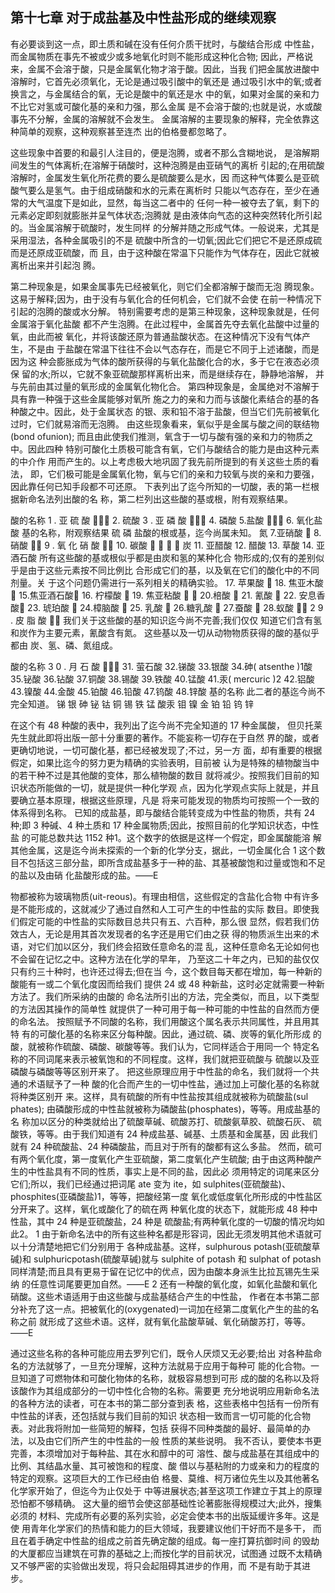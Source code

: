 ## 第十七章 对于成盐基及中性盐形成的继续观察

有必要谈到这一点，即土质和碱在没有任何介质干扰时，与酸结合形成 中性盐，而金属物质在事先不被或少或多地氧化时则不能形成这种化合物; 因此，严格说来，金属不会溶于酸，只是金属氧化物才溶于酸。因此，当我 们把金属放进酸中溶解时，它首先必须氧化，无论是通过吸引酸中的氧还是 通过吸引水中的氧;或者换言之，与金属结合的氧，无论是酸中的氧还是水 中的氧，如果对金属的亲和力不比它对氢或可酸化基的亲和力强，那么金属 是不会溶于酸的;也就是说，水或酸事先不分解，金属的溶解就不会发生。 金属溶解的主要现象的解释，完全依靠这种简单的观察，这种观察甚至连杰 出的伯格曼都忽略了。

这些现象中首要的和最引人注目的，便是泡腾，或者不那么含糊地说， 是溶解期间发生的气体离析;在溶解于硝酸时，这种泡腾是由亚硝气的离析 引起的;在用硫酸溶解时，金属发生氧化所花费的要么是硫酸要么是水，因 而这种气体要么是亚硫酸气要么是氢气。由于组成硝酸和水的元素在离析时 只能以气态存在，至少在通常的大气温度下是如此，显然，每当这二者中的 任何一种一被夺去了氧，剩下的元素必定即刻就膨胀并呈气体状态;泡腾就 是由液体向气态的这种突然转化所引起的。当金属溶解于硫酸时，发生同样 的分解并随之形成气体。一般说来，尤其是采用湿法，各种金属吸引的不是 硫酸中所含的一切氧;因此它们把它不是还原成硫而是还原成亚硫酸，而 且，由于这种酸在常温下只能作为气体存在，因此它就被离析出来并引起泡 腾。

  第二种现象是，如果金属事先已经被氧化，则它们全都溶解于酸而无泡
腾现象。这易于解释;因为，由于没有与氧化合的任何机会，它们就不会使
在前一种情况下引起的泡腾的酸或水分解。
特别需要考虑的是第三种现象，这种现象就是，任何金属溶于氧化盐酸 都不产生泡腾。在此过程中，金属首先夺去氧化盐酸中过量的氧，由此而被 氧化，并将该酸还原为普通盐酸状态。在这种情况下没有气体产生，不是由 于盐酸在常温下往往不会以气态存在，而是它不同于上述诸酸，而是因为这 种会膨胀成为气体的酸所获得的与氧化盐酸化合的水，多于它在液态必须保 留的水;所以，它就不象亚硫酸那样离析出来，而是继续存在，静静地溶解， 并与先前由其过量的氧形成的金属氧化物化合。
第四种现象是，金属绝对不溶解于具有靠一种强于这些金属能够对氧所 施之力的亲和力而与该酸化素结合的基的各种酸之中。因此，处于金属状态 的银、汞和铅不溶于盐酸，但当它们先前被氧化过时，它们就易溶而无泡腾。
由这些现象看来，氧似乎是金属与酸之间的联结物(bond ofunion);
而且由此使我们推测，氧含于一切与酸有强的亲和力的物质之中。因此四种 特别可酸化土质极可能含有氧，它们与酸结合的能力是由这种元素的中介作 用而产生的。以上考虑极大地巩固了我先前所提到的有关这些土质的看法， 即，它们极可能是金属氧化物，氧与它们的亲和力较氧与炭的亲和力要强， 因此靠任何已知手段都不可还原。
下表列出了迄今所知的一切酸，表的第一栏根据新命名法列出酸的名 称，第二栏列出这些酸的基或根，附有观察结果。

酸的名称 1 . 亚 硫 酸 
2. 硫酸
3 . 亚 磷 酸 
4. 磷酸
5.盐酸 
6. 氧化盐酸
基的名称，附观察结果 硫
磷 盐酸的根或基，迄今尚属未知。 氮
7.亚硝酸 
8.硝酸 
9 . 氧 化 硝 酸  10. 碳酸
 
 
炭
11. 亚醋酸
12. 醋酸
13. 草酸
14. 亚酒石酸
所有这些酸的基或根似乎都是由炭和氢的某种化合 物形成的;仅有的差别似乎是由于这些元素按不同比例比 合形成它们的基，以及氧在它们的酸化中的不同剂量。关 于这个问题仍需进行一系列相关的精确实验。
17. 苹果酸 
18. 焦亚木酸 
15.焦亚酒石酸
16. 柠檬酸 
19. 焦亚粘酸 
 20.棓酸 
21. 氰酸

22. 安息香酸
23. 琥珀酸 
24.樟脑酸 
25. 乳酸 
26.糖乳酸 
27.蚕酸  28.蚁酸  2 9 . 皮 脂 酸 
我们关于这些酸的基的知识迄今尚不完善;我们仅仅 知道它们含有氢和炭作为主要元素，氰酸含有氮。
这些基以及一切从动物物质获得的酸的基似乎都由 炭、氢、磷、氮组成。

酸的名称 3 0 . 月 石 酸 
31. 萤石酸
32.锑酸
33.银酸
34.砷( atsenthe )1酸 35.铋酸
36.钻酸
37.铜酸
38.锡酸
39.铁酸
40.锰酸
41.汞( mercuric )2 42.铝酸
43.镍酸
44.金酸
45.铂酸
46.铅酸
47.钨酸
48.锌酸
基的名称 此二者的基迄今尚不完全知道。
锑
银
砷
铋
钴
铜
锡
铁
锰
酸汞
钼
镍
金
铂
铅
钨
锌

在这个有 48 种酸的表中，我列出了迄今尚不完全知道的 17 种金属酸， 但贝托莱先生就此即将出版一部十分重要的著作。不能妄称一切存在于自然 界的酸，或者更确切地说，一切可酸化基，都已经被发现了;不过，另一方 面，却有重要的根据假定，如果比迄今的努力更为精确的实验表明，目前被 认为是特殊的植物酸当中的若干种不过是其他酸的变体，那么植物酸的数目 就将减少。按照我们目前的知识状态所能做的一切，就是提供一种化学观 点，因为化学观点实际上就是，并且要确立基本原理，根据这些原理，凡是 将来可能发现的物质均可按照一个一致的体系得到名称。
已知的成盐基，即与酸结合能转变成为中性盐的物质，共有 24 种;即 3 种碱、4 种土质和 17 种金属物质;因此，按照目前的化学知识状态，中性盐 的可能总数共达 1152 种1。这个数字的依据是这样一个假定，即金属酸能溶 解其他金属，这是迄今尚未探索的一个新的化学分支，据此，一切金属化合
1 这个数目不包括这三部分盐，即所含成盐基多于一种的盐、其基被酸饱和过量或饱和不足的盐以及由硝 化盐酸形成的盐。——E
 
物都被称为玻璃物质(uit-reous)。有理由相信，这些假定的含盐化合物 中有许多是不能形成的，这就减少了通过自然和人工可产生的中性盐的实际 数目。即使我们假定可能的中性盐的实际数目总共只有五、六百种，那么很 显然，假若我们仿效古人，无论是用其首次发现者的名字还是用它们由之获 得的物质派生出来的术语，对它们加以区分，我们终会招致任意命名的混 乱，这种任意命名无论如何也不会留在记忆之中。这种方法在化学的早年， 乃至这二十年之内，已知的盐仅仅只有约三十种时，也许还过得去;但在当 今，这个数目每天都在增加，每一种新的酸能有一或二个氧化度因而给我们 提供 24 或 48 种新盐，这时必定就需要一种新方法了。我们所采纳的由酸的 命名法所引出的方法，完全类似，而且，以下类型的方法因其操作的简单性 就提供了一种可用于每一种可能的中性盐的自然而方便的命名法。
按照赋予不同酸的名称，我们用酸这个属名表示共同属性，并且用其特 有的可酸化基的名称来区分每种酸。因此，通过硫、磷、炭等的氧化所形成 的酸，就被称作硫酸、磷酸、碳酸等等。我们认为，它同样适合于用同一个 特定名称的不同词尾来表示被氧饱和的不同程度。这样，我们就把亚硫酸与 硫酸以及亚磷酸与磷酸等等区别开来了。
把这些原理应用于中性盐的命名，我们就将一个共通的术语赋予了一种 酸的化合而产生的一切中性盐，通过加上可酸化基的名称就将种类区别开 来。这样，具有硫酸的所有中性盐按其组成就被称为硫酸盐(sul phates); 由磷酸形成的中性盐就被称为磷酸盐(phosphates)，等等。用成盐基的名 称加以区分的种类就给出了硫酸草碱、硫酸苏打、硫酸氨草胶、硫酸石灰、 硫酸铁，等等。由于我们知道有 24 种成盐基、碱基、土质基和金属基，因 此我们就有 24 种硫酸盐、24 种磷酸盐，而且对于所有的酸都有这么多盐。 然而，硫可有两个氧化度，第一度氧化产生亚硫酸，第二度氧化产生硫酸; 由于由这两种酸产生的中性盐具有不同的性质，事实上是不同的盐，因此必 须用特定的词尾来区分它们;所以，我们已经通过把词尾 ate 变为 ite，如 sulphites(亚硫酸盐)、phosphites(亚磷酸盐)1，等等，把酸经第一度 氧化或低度氧化所形成的中性盐区分开来了。这样，氧化或酸化了的硫在两 种氧化度的状态下，就能形成 48 种中性盐，其中 24 种是亚硫酸盐，24 种是 硫酸盐;有两种氧化度的一切酸的情况均如此2。
1 由于新命名法中的所有这些种名都是形容词，因此无须发明其他术语就可以十分清楚地把它们分别用于 各种成盐基。这样，sulphurous potash(亚硫酸草碱)和 sulphuricpotash(硫酸草碱)就与 sulphite of potash 和 sulphat of potash 同样清楚;而且具有更易于留在记忆中的优点，因为由酸本身派生比拉瓦锡先生采纳 的任意性词尾要更加自然。——E
2 还有一种酸的氧化度，如氧化盐酸和氧化硝酸。这些术语适用于由这些酸与成盐基结合产生的中性盐， 作者在本书第二部分补充了这一点。把被氧化的(oxygenated)一词加在经第二度氧化产生的盐的名称之前 就形成了这些术语。这样，就有氧化盐酸草碱、氧化硝酸苏打，等等。——E
 
通过这些名称的各种可能应用去罗列它们，既令人厌烦又无必要;给出 对各种盐命名的方法就够了，一旦充分理解，这种方法就易于应用于每种可 能的化合物。一旦知道了可燃物体和可酸化物体的名称，就极容易想到可形 成的酸的名称以及将该酸作为其组成部分的一切中性化合物的名称。需要更 充分地说明应用新命名法的各种方法的读者，可在本书的第二部分查到表 格，这些表格中包括有一份所有中性盐的详表，还包括就与我们目前的知识 状态相一致而言一切可能的化合物表。对此我将附加一些简短的解释，包括 获得不同种类酸的最好、最简单的办法，以及由它们所产生的中性盐的一般 性质的某些说明。
我不否认，要使本书更完善，本须增加对于每种盐、其在水和醇中的可 溶性、酸与成盐基在其组成中的比例、其结晶水量、其可被饱和的程度、酸 借以与基粘附的力或亲和力的程度的特定的观察。这项巨大的工作已经由伯 格曼、莫维、柯万诸位先生以及其他著名化学家开始了，但迄今为止仅处于 中等进展状态;甚至这项工作建立于其上的原理恐怕都不够精确。
这大量的细节会使这部基础性论著膨胀得规模过大;此外，搜集必须的 材料、完成所有必要的系列实验，必定会使本书的出版延缓许多年。这是使 用青年化学家们的热情和能力的巨大领域，我要建议他们干好而不是多干， 而且在着手确定中性盐的组成之前首先确定酸的组成。每一座打算抗御时间 的毁劫的大厦都应当建筑在可靠的基础之上;而按化学的目前状况，试图通 过既不太精确又不够严密的实验做出发现，将只会起阻碍其进步的作用，而 不是有助于其进步。
